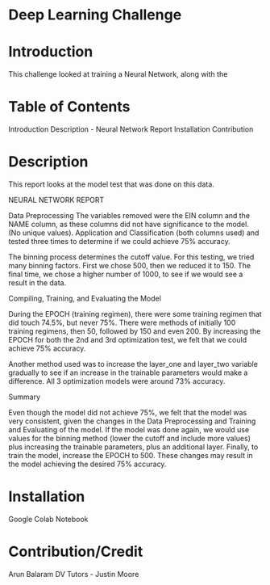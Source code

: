 # Deep Learning Challenge 

# Introduction

This challenge looked at training a Neural Network, along with the 

# Table of Contents
Introduction
Description - Neural Network Report
Installation
Contribution


# Description
This report looks at the model test that was done on this data.  

NEURAL NETWORK REPORT 

Data Preprocessing
The variables removed were the EIN column and the NAME column, as these columns did not have significance to the model. (No unique values). 
Application and Classification (both columns used) and tested three times to determine if we could achieve 75% accuracy. 

The binning process determines the cutoff value. For this testing, we tried many binning factors. First we chose 500, then we reduced it to 150. 
The final time, we chose a higher number of 1000, to see if we would see a result in the data. 

Compiling, Training, and Evaluating the Model

During the EPOCH (training regimen), there were some training regimen that did touch 74.5%, but never 75%. There were methods of initially 100 training regimens, then 50, followed 
by 150 and even 200. By increasing the EPOCH for both the 2nd and 3rd optimization test, we felt that we could achieve 75% accuracy. 

Another method used was to increase the layer_one and layer_two variable gradually to see if an increase in the trainable parameters would make a difference. All 3 optimization models were around 73% accuracy. 

Summary

Even though the model did not achieve 75%, we felt that the model was very consistent, given the changes in the Data Preprocessing and Training and Evaluating of the model. If the model was done again, we would use values for the binning method (lower the cutoff and include more values) plus increasing the trainable parameters, plus an additional layer. Finally, to train the model, increase the EPOCH to 500. These changes may result in the model achieving the desired 75% accuracy. 



# Installation

Google Colab Notebook


# Contribution/Credit

Arun Balaram
DV Tutors - Justin Moore
